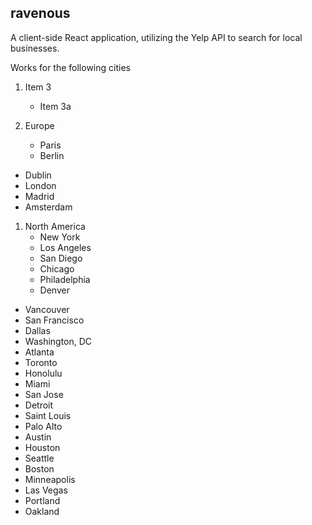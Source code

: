 ## ravenous

A client-side React application, utilizing the Yelp API to search for local businesses.

Works for the following cities

1. Item 3
   * Item 3a

2. Europe   
   * Paris
   * Berlin
  * Dublin
  * London
  * Madrid
  * Amsterdam

1. North America
   * New York
   * Los Angeles
   * San Diego
   * Chicago
   * Philadelphia
   * Denver
* Vancouver
* San Francisco
* Dallas
* Washington, DC
* Atlanta
* Toronto
* Honolulu
* Miami
* San Jose
* Detroit
* Saint Louis
* Palo Alto
* Austin
* Houston
* Seattle
* Boston
* Minneapolis
* Las Vegas
* Portland
* Oakland


